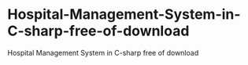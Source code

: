 # Hospital-Management-System-in-C-sharp-free-of-download
Hospital Management System in C-sharp free of download
